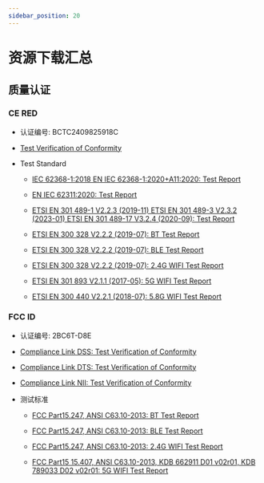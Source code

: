 ```yaml
---
sidebar_position: 20
---
```


# 资源下载汇总

## 质量认证

### CE RED

- 认证编号: BCTC2409825918C

- [Test Verification of Conformity](https://dl.radxa.com/x/x4/certificates/CE-RED/BCTC2409825918C%c2%a0%e7%91%9e%e8%8e%8e%c2%a0Radxa%c2%a0X4%c2%a0D8E64R30W16%c2%a0CE-RED%c2%a0Cert.pdf)

- Test Standard

  - [IEC 62368-1:2018 EN IEC 62368-1:2020+A11:2020: Test Report](https://dl.radxa.com/x/x4/certificates/CE-RED/BCTC2409499071S%c2%a0%e7%91%9e%e8%8e%8e%c2%a0Radxa%c2%a0X4%c2%a0Radxa%c2%a0X4%c2%a0D8E64R30W16%c2%a0CE%c2%a0%e5%91%a8%e7%90%b4.pdf)

  - [EN IEC 62311:2020: Test Report](https://dl.radxa.com/x/x4/certificates/CE-RED/BCTC2409825918-1E%c2%a0%e7%91%9e%e8%8e%8e%c2%a0Radxa%c2%a0X4%c2%a0D8E64R30W16%c2%a0CE-RED%c2%a0EN62311%c2%a0Report.pdf)

  - [ETSI EN 301 489-1 V2.2.3 (2019-11) ETSI EN 301 489-3 V2.3.2 (2023-01) ETSI EN 301 489-17 V3.2.4 (2020-09): Test Report](https://dl.radxa.com/x/x4/certificates/CE-RED/BCTC2409825918-2E%c2%a0%e7%91%9e%e8%8e%8e%c2%a0Radxa%c2%a0X4%c2%a0D8E64R30W16%c2%a0CE-RED%c2%a0EN301489%c2%a0TELE%c2%a0Report.pdf)

  - [ETSI EN 300 328 V2.2.2 (2019-07): BT Test Report](https://dl.radxa.com/x/x4/certificates/CE-RED/BCTC2409825918-3E%c2%a0%e7%91%9e%e8%8e%8e%c2%a0Radxa%c2%a0X4%c2%a0D8E64R30W16%c2%a0CE-RED%c2%a0EN300328%c2%a0BT%c2%a0Report.pdf)

  - [ETSI EN 300 328 V2.2.2 (2019-07): BLE Test Report](https://dl.radxa.com/x/x4/certificates/CE-RED/BCTC2409825918-4E%c2%a0%e7%91%9e%e8%8e%8e%c2%a0Radxa%c2%a0X4%c2%a0D8E64R30W16%c2%a0CE-RED%c2%a0EN300328%c2%a0BLE%c2%a0Report.pdf)

  - [ETSI EN 300 328 V2.2.2 (2019-07): 2.4G WIFI Test Report](https://dl.radxa.com/x/x4/certificates/CE-RED/BCTC2409825918-5E%c2%a0%e7%91%9e%e8%8e%8e%c2%a0Radxa%c2%a0X4%c2%a0D8E64R30W16%c2%a0CE-RED%c2%a0EN300328%c2%a02.4%c2%a0Report.pdf)

  - [ETSI EN 301 893 V2.1.1 (2017-05): 5G WIFI Test Report](https://dl.radxa.com/x/x4/certificates/CE-RED/BCTC2409825918-6E%c2%a0%e7%91%9e%e8%8e%8e%c2%a0Radxa%c2%a0X4%c2%a0D8E64R30W16%c2%a0CE-RED%c2%a0EN301893%c2%a05G%c2%a0Report.pdf)

  - [ETSI EN 300 440 V2.2.1 (2018-07): 5.8G WIFI Test Report](https://dl.radxa.com/x/x4/certificates/CE-RED/BCTC2409825918-7E%c2%a0%e7%91%9e%e8%8e%8e%c2%a0Radxa%c2%a0X4%c2%a0D8E64R30W16%c2%a0CE-RED%c2%a0EN300440%c2%a05.8G%c2%a0Report.pdf)

### FCC ID

- 认证编号: 2BC6T-D8E

- [Compliance Link DSS: Test Verification of Conformity](https://dl.radxa.com/x/x4/certificates/FCC/EMC%c2%a0EFGX24100302-IE-12%c2%a0FCC%c2%a0Grant%c2%a0DSS.PDF)

- [Compliance Link DTS: Test Verification of Conformity](https://dl.radxa.com/x/x4/certificates/FCC/EMC%c2%a0EFGX24100302-IE-12%c2%a0FCC%c2%a0Grant%c2%a0DTS.PDF)

- [Compliance Link NII: Test Verification of Conformity](https://dl.radxa.com/x/x4/certificates/FCC/EMC%c2%a0EFGX24100302-IE-12%c2%a0FCC%c2%a0Grant%c2%a0NII.PDF)

- 测试标准

  - [FCC Part15.247, ANSI C63.10-2013: BT Test Report](https://dl.radxa.com/x/x4/certificates/FCC/BCTC2409110896-1E%c2%a0%e7%91%9e%e8%8e%8e%c2%a0Radxa%c2%a0X4%c2%a0D8E64R30W16%c2%a0FCC%c2%a0ID%c2%a0BT%c2%a0Report.pdf)

  - [FCC Part15.247, ANSI C63.10-2013: BLE Test Report](https://dl.radxa.com/x/x4/certificates/FCC/BCTC2409110896-2E%c2%a0%e7%91%9e%e8%8e%8e%c2%a0Radxa%c2%a0X4%c2%a0D8E64R30W16%c2%a0FCC%c2%a0ID%c2%a0BLE%c2%a0Report.pdf)

  - [FCC Part15.247, ANSI C63.10-2013: 2.4G WIFI Test Report](https://dl.radxa.com/x/x4/certificates/FCC/BCTC2409110896-3E%c2%a0%e7%91%9e%e8%8e%8e%c2%a0Radxa%c2%a0X4%c2%a0D8E64R30W16%c2%a0FCC%c2%a0ID%c2%a02.4G%c2%a0Report.pdf)

  - [FCC Part15 15.407, ANSI C63.10-2013, KDB 662911 D01 v02r01, KDB 789033 D02 v02r01: 5G WIFI Test Report](https://dl.radxa.com/x/x4/certificates/FCC/BCTC2409110896-4E%c2%a0%e7%91%9e%e8%8e%8e%c2%a0Radxa%c2%a0X4%c2%a0D8E64R30W16%c2%a0FCC%c2%a0ID%c2%a05G%c2%a0Report.pdf)
